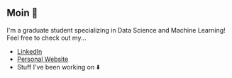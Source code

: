 ## Moin 👋
I'm a graduate student specializing in Data Science and Machine Learning! Feel free to check out my...

- [LinkedIn](https://www.linkedin.com/in/moritzwilksch)
- [Personal Website](https://moritzwilksch.github.io)
- Stuff I've been working on ⬇️


<!--
**moritzwilksch/moritzwilksch** is a ✨ _special_ ✨ repository because its `README.md` (this file) appears on your GitHub profile.

Here are some ideas to get you started:

- 🔭 I’m currently working on ...
- 🌱 I’m currently learning ...
- 👯 I’m looking to collaborate on ...
- 🤔 I’m looking for help with ...
- 💬 Ask me about ...
- 📫 How to reach me: ...
- 😄 Pronouns: ...
- ⚡ Fun fact: ...
-->
